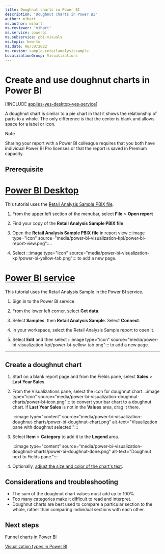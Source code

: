 ```yaml
---
title: Doughnut charts in Power BI
description: 'Doughnut charts in Power BI'
author: mihart
ms.author: mihart
ms.reviewer: 'mihart'
ms.service: powerbi
ms.subservice: pbi-visuals
ms.topic: how-to
ms.date: 06/30/2022
ms.custom: sample-retailanalysissample
LocalizationGroup: Visualizations
---
```

# Create and use doughnut charts in Power BI

[!INCLUDE [applies-yes-desktop-yes-service](../includes/applies-yes-desktop-yes-service.md)]

A doughnut chart is similar to a pie chart in that it shows the relationship of parts to a whole. The only difference is that the center is blank and allows space for a label or icon.

> [!NOTE]
> Sharing your report with a Power BI colleague requires that you both have individual Power BI Pro licenses or that the report is saved in Premium capacity.

## Prerequisite

# [Power BI Desktop](#tab/powerbi-desktop)

This tutorial uses the [Retail Analysis Sample PBIX file](https://download.microsoft.com/download/9/6/D/96DDC2FF-2568-491D-AAFA-AFDD6F763AE3/Retail%20Analysis%20Sample%20PBIX.pbix).

1. From the upper left section of the menubar, select **File** > **Open report**

1. Find your copy of the **Retail Analysis Sample PBIX file**

1. Open the **Retail Analysis Sample PBIX file** in report view :::image type="icon" source="media/power-bi-visualization-kpi/power-bi-report-view.png":::.

1. Select :::image type="icon" source="media/power-bi-visualization-kpi/power-bi-yellow-tab.png"::: to add a new page.

# [Power BI service](#tab/powerbi-service)
This tutorial uses the Retail Analysis Sample in the Power BI service.

1. Sign in to the Power BI service.

1. From the lower left corner, select **Get data**.

1. Select **Samples**, then **Retail Analysis Sample**. Select **Connect**.

1. In your workspace, select the Retail Analysis Sample report to open it.

1. Select **Edit** and then select :::image type="icon" source="media/power-bi-visualization-kpi/power-bi-yellow-tab.png"::: to add a new page.

---
## Create a doughnut chart

1. Start on a blank report page and from the Fields pane, select **Sales** \> **Last Year Sales**.  

1. From the Visualizations pane, select the icon for doughnut chart :::image type="icon" source="media/power-bi-visualization-doughnut-charts/power-bi-icon.png"::: to convert your bar chart to a doughnut chart. If **Last Year Sales** is not in the **Values** area, drag it there.

   :::image type="content" source="media/power-bi-visualization-doughnut-charts/power-bi-doughnut-chart.png" alt-text="Visualization pane with doughnut selected.":::

1. Select **Item** \> **Category** to add it to the **Legend** area. 

   :::image type="content" source="media/power-bi-visualization-doughnut-charts/power-bi-doughnut-done.png" alt-text="Doughnut next to Fields pane.":::

1. Optionally, [adjust the size and color of the chart's text](power-bi-visualization-customize-title-background-and-legend.md).

## Considerations and troubleshooting

* The sum of the doughnut chart values must add up to 100%.
* Too many categories make it difficult to read and interpret.
* Doughnut charts are best used to compare a particular section to the whole, rather than comparing individual sections with each other.

## Next steps

[Funnel charts in Power BI](power-bi-visualization-funnel-charts.md)

[Visualization types in Power BI](power-bi-visualization-types-for-reports-and-q-and-a.md)
